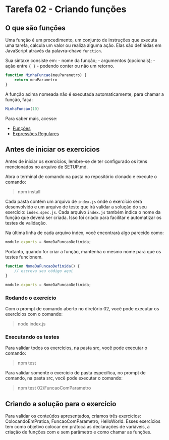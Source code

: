 # Tarefa 02 - Criando funções

## O que são funções

Uma função é um procedimento, um conjunto de instruções que executa uma tarefa, calcula um valor ou realiza alguma ação.
Elas são definidas em JavaScript através da palavra-chave `function`.

Sua sintaxe consiste em:
    - nome da função;
    - argumentos (opcionais);
    - ação entre `{ }` - podendo conter ou não um retorno.

```js
function MinhaFuncao(meuParametro) {
    return meuParametro
}
```

A função acima nomeada não é executada automaticamente, para chamar a função, faça:

```js
MinhaFuncao(10)
```

Para saber mais, acesse: 

- [Funções](https://developer.mozilla.org/pt-BR/docs/Web/JavaScript/Guide/Functions)
- [Expressões Regulares](https://developer.mozilla.org/pt-BR/docs/Web/JavaScript/Guide/Regular_Expressions)

## Antes de iniciar os exercícios

Antes de iniciar os exercícios, lembre-se de ter configurado os itens mencionados no arquivo de SETUP.md. 

Abra o terminal de comando na pasta no repositório clonado e execute o comando:

> npm install

Cada pasta contém um arquivo de `index.js` onde o exercício será desenvolvido e um arquivo de teste que irá validar a solução do seu exercício: `index.spec.js`.
Cada arquivo `index.js` também indica o nome da função que deverá ser criada. Isso foi criado para facilitar e automatizar os testes de validação.

Na última linha de cada arquivo index, você encontrará algo parecido como:

```js
module.exports = NomeDaFuncaoDefinida;
```

Portanto, quando for criar a função, mantenha o mesmo nome para que os testes funcionem.

```js
function NomeDaFuncaoDefinida() {
    // escreva seu código aqui
}

module.exports = NomeDaFuncaoDefinida;
```

### Rodando o exercício

Com o prompt de comando aberto no diretório 02, você pode executar os exercícios com o comando:

> node index.js

### Executando os testes

Para validar todos os exercícios, na pasta src, você pode executar o comando:

> npm test

Para validar somente o exercício de pasta específica, no prompt de comando, na pasta src, você pode executar o comando:

> npm test 02\FuncaoComParametro

## Criando a solução para o exercício

Para validar os conteúdos apresentados, criamos três exercícios: ColocandoEmPratica, FuncaoComParametro, HelloWorld.
Esses exercícios tem como objetivo colocar em prátoca as declarações de variáveis, a criação de funções com e sem parâmetro e como chamar as funções.
